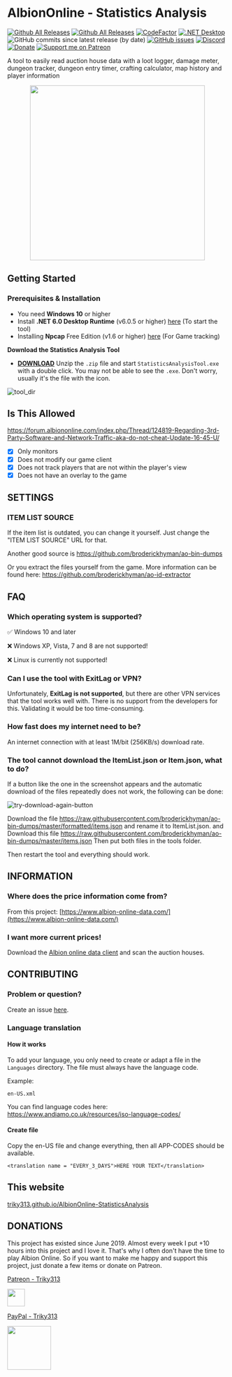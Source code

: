 AlbionOnline - Statistics Analysis
===================
[![Github All Releases](https://img.shields.io/github/v/release/Triky313/AlbionOnline-StatisticsAnalysis)](https://github.com/Triky313/AlbionOnline-StatisticsAnalysis/releases)
[![Github All Releases](https://img.shields.io/github/downloads/Triky313/AlbionOnline-StatisticsAnalysis/total.svg)](https://github.com/Triky313/AlbionOnline-StatisticsAnalysis/releases) 
[![CodeFactor](https://www.codefactor.io/repository/github/triky313/albiononline-statisticsanalysis/badge/main)](https://www.codefactor.io/repository/github/triky313/albiononline-statisticsanalysis/overview/main)
[![.NET Desktop](https://github.com/Triky313/AlbionOnline-StatisticsAnalysis/actions/workflows/dotnet-desktop.yml/badge.svg)](https://github.com/Triky313/AlbionOnline-StatisticsAnalysis/actions/workflows/dotnet-desktop.yml)
![GitHub commits since latest release (by date)](https://img.shields.io/github/commits-since/Triky313/AlbionOnline-StatisticsAnalysis/latest?color=AF3B7F)
[![GitHub issues](https://img.shields.io/github/issues/Triky313/AlbionOnline-StatisticsAnalysis)](https://github.com/Triky313/AlbionOnline-StatisticsAnalysis/issues)
[![Discord](https://img.shields.io/discord/772406813438115891?color=%237289da&label=Discord&logo=discord&logoColor=%237289da&style=flat)](https://discord.gg/Wv5RWehbrU)
[![Donate](https://img.shields.io/badge/paypal-donate-1e477a)](https://www.paypal.com/donate/?hosted_button_id=N6T3CWXYNGHKC)
[![Support me on Patreon](https://img.shields.io/endpoint.svg?url=https%3A%2F%2Fshieldsio-patreon.vercel.app%2Fapi%3Fusername%3DTriky313%26type%3Dpatrons&style=flat)](https://patreon.com/Triky313)

A tool to easily read auction house data with a loot logger, damage meter, dungeon tracker, dungeon entry timer, crafting calculator, map history and player information

<p align="center" align='right'>
  <img src="https://user-images.githubusercontent.com/14247773/147143464-c36d0cba-dddb-4b34-bd2e-11e3f65e3289.png" data-canonical-src="https://user-images.githubusercontent.com/14247773/147143464-c36d0cba-dddb-4b34-bd2e-11e3f65e3289.png" width="400" height="400" />
</p>

## Getting Started

### Prerequisites & Installation
- You need **Windows 10** or higher
- Install **.NET 6.0 Desktop Runtime** (v6.0.5 or higher) [here](https://dotnet.microsoft.com/en-us/download/dotnet/thank-you/runtime-desktop-6.0.5-windows-x64-installer) (To start the tool)
- Installing **Npcap** Free Edition (v1.6 or higher) [here](https://npcap.com/#download) (For Game tracking)

**Download the Statistics Analysis Tool**
- [**DOWNLOAD**](https://github.com/Triky313/AlbionOnline-StatisticsAnalysis/releases/download/v5.14.2/StatisticsAnalysis-AlbionOnline-v5.14.2-x64.zip)
Unzip the `.zip` file and start `StatisticsAnalysisTool.exe` with a double click. You may not be able to see the `.exe`. Don't worry, usually it's the file with the icon.

![tool_dir](https://user-images.githubusercontent.com/14247773/170473306-4dcc629e-384e-41b2-ada8-657cabe1b472.png)


## Is This Allowed
https://forum.albiononline.com/index.php/Thread/124819-Regarding-3rd-Party-Software-and-Network-Traffic-aka-do-not-cheat-Update-16-45-U/

- [x] Only monitors
- [x] Does not modify our game client
- [x] Does not track players that are not within the player's view
- [x] Does not have an overlay to the game

## SETTINGS 

### ITEM LIST SOURCE
If the item list is outdated, you can change it yourself. Just change the "ITEM LIST SOURCE" URL for that. 

Another good source is https://github.com/broderickhyman/ao-bin-dumps

Or you extract the files yourself from the game. More information can be found here: https://github.com/broderickhyman/ao-id-extractor


## FAQ
### Which operating system is supported?
✅ Windows 10 and later

❌ Windows XP, Vista, 7 and 8 are not supported!

❌ Linux is currently not supported!

### Can I use the tool with ExitLag or VPN?
Unfortunately, **ExitLag is not supported**, but there are other VPN services that the tool works well with. There is no support from the developers for this. Validating it would be too time-consuming.

### How fast does my internet need to be?
An internet connection with at least 1M/bit (256KB/s) download rate.

### The tool cannot download the ItemList.json or Item.json, what to do?
If a button like the one in the screenshot appears and the automatic download of the files repeatedly does not work, the following can be done:

![try-download-again-button](https://user-images.githubusercontent.com/14247773/170475039-3739e5cd-5d02-41bf-a77d-f58290de75a3.png)

Download the file https://raw.githubusercontent.com/broderickhyman/ao-bin-dumps/master/formatted/items.json and rename it to ItemList.json.
and
Download this file https://raw.githubusercontent.com/broderickhyman/ao-bin-dumps/master/items.json 
Then put both files in the tools folder.

Then restart the tool and everything should work.


## INFORMATION

### Where does the price information come from?
From this project: [https://www.albion-online-data.com/](https://www.albion-online-data.com/)

### I want more current prices!
Download the [Albion online data client](https://www.albion-online-data.com/) and scan the auction houses.


## CONTRIBUTING

### Problem or question?
Create an issue [here](https://github.com/Triky313/AlbionOnline-StatisticsAnalysis/issues).

### Language translation

#### How it works
To add your language, you only need to create or adapt a file in the `Languages` directory.
The file must always have the language code. 

Example:
```
en-US.xml
```

You can find language codes here: https://www.andiamo.co.uk/resources/iso-language-codes/

#### Create file
Copy the en-US file and change everything, then all APP-CODES should be available. 
```
<translation name = "EVERY_3_DAYS">HERE YOUR TEXT</translation>
```

## This website
[triky313.github.io/AlbionOnline-StatisticsAnalysis](https://triky313.github.io/AlbionOnline-StatisticsAnalysis/)

## DONATIONS
This project has existed since June 2019. Almost every week I put +10 hours into this project and I love it. That's why I often don't have the time to play Albion Online. So if you want to make me happy and support this project, just donate a few items or donate on Patreon.

[Patreon - Triky313](https://www.patreon.com/triky313)

<img src="https://user-images.githubusercontent.com/14247773/166248069-3211a206-b475-4e83-860b-e5c51b9554bf.png" data-canonical-src="https://www.patreon.com/triky313" width="40" height="40" />

[PayPal - Triky313](https://www.paypal.com/donate/?hosted_button_id=N6T3CWXYNGHKC)

<img src="https://user-images.githubusercontent.com/14247773/201472890-33a0ed70-7ef8-4804-aa84-46f0a84f3168.png" width="100" height="100" />
